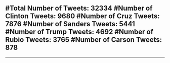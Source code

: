 #Total Number of Tweets: 32334 
#Number of Clinton Tweets: 9680
#Number of Cruz Tweets: 7876
#Number of Sanders Tweets: 5441
#Number of Trump Tweets: 4692
#Number of Rubio Tweets: 3765
#Number of Carson Tweets: 878
---
---

